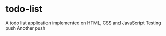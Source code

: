 # todo-list
A todo list application implemented on HTML, CSS and JavaScript
Testing push
Another push